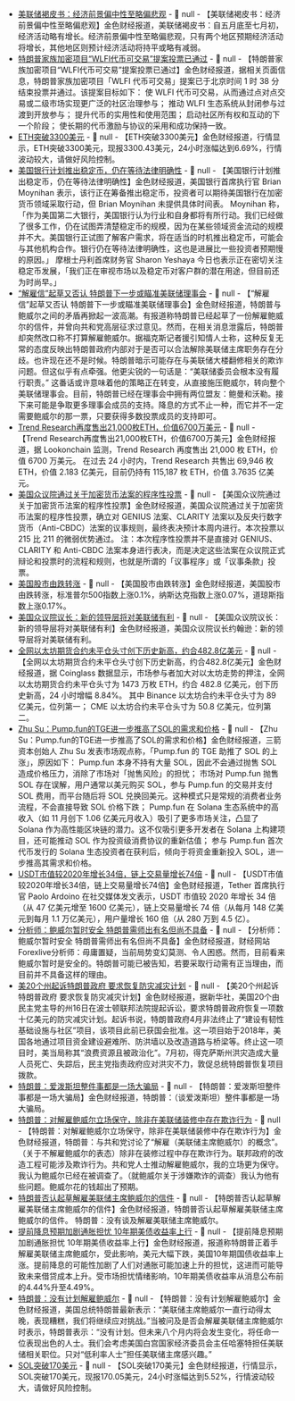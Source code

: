 - [美联储褐皮书：经济前景偏中性至略偏悲观](https://flash.jin10.com/detail/20250717020149329800) - 📰 null - 【美联储褐皮书：经济前景偏中性至略偏悲观】金色财经报道，美联储褐皮书：自五月底至七月初，经济活动略有增长。经济前景偏中性至略偏悲观，只有两个地区预期经济活动将增长，其他地区则预计经济活动将持平或略有减弱。
- [特朗普家族加密项目“WLFI代币可交易”提案投票已通过](https://vote.worldlibertyfinancial.com/#/proposal/0x2708fd77e0240d5f62a4e02550770610857f3bda4547031bc14631910e1efbdb) - 📰 null - 【特朗普家族加密项目“WLFI代币可交易”提案投票已通过】金色财经报道，据相关页面信息，特朗普家族加密项目「WLFI 代币可交易」提案已于北京时间 1 时 38 分结束投票并通过。该提案目标如下： 
使 WLFI 代币可交易，从而通过点对点交易或二级市场实现更广泛的社区治理参与； 
推动 WLFI 生态系统从封闭参与过渡到开放参与； 
提升代币的实用性和使用范围； 
启动社区所有权和互动的下一个阶段； 
使长期的代币激励与协议的采用和成功保持一致。
- [ETH突破3300美元]() - 📰 null - 【ETH突破3300美元】金色财经报道，行情显示，ETH突破3300美元，现报3300.43美元，24小时涨幅达到6.69%，行情波动较大，请做好风险控制。
- [美国银行计划推出稳定币，仍在等待法律明确性](https://www.reuters.com/business/finance/bank-america-expects-launch-stablecoins-morgan-stanley-weighs-use-2025-07-16/) - 📰 null - 【美国银行计划推出稳定币，仍在等待法律明确性】金色财经报道，美国银行首席执行官 Brian Moynihan 表示，该行正在筹备推出稳定币，投资者可以期待美国银行在加密货币领域采取行动，但 Brian Moynihan 未提供具体时间表。 
Moynihan 称，「作为美国第二大银行，美国银行认为行业和自身都将有所行动。我们已经做了很多工作，仍在试图弄清楚稳定币的规模，因为在某些领域资金流动的规模并不大。美国银行正试图了解客户需求，将在适当的时机推出稳定币，可能会与其他机构合作。银行仍在等待法律明确性，这也是进展比一些投资者预期慢的原因。」 
摩根士丹利首席财务官 Sharon Yeshaya 今日也表示正在密切关注稳定币发展，「我们正在审视市场以及稳定币对客户群的潜在用途，但目前还为时尚早。」
- [“解雇信”起草又否认 特朗普下一步或瞄准美联储理事会](https://flash.jin10.com/detail/20250717013447043800) - 📰 null - 【“解雇信”起草又否认 特朗普下一步或瞄准美联储理事会】金色财经报道，特朗普与鲍威尔之间的矛盾再掀起一波高潮。有报道称特朗普已经起草了一份解雇鲍威尔的信件，并曾向共和党高层征求过意见。然而，在相关消息泄露后，特朗普却突然改口称不打算解雇鲍威尔。据福克斯记者援引知情人士称，这种反复无常的态度反映出特朗普政府内部对于是否可以合法解除美联储主席职务存在分歧。也许现在还不是时候。特朗普暗示可能存在与美联储大楼翻修相关的欺诈问题。但这似乎有点牵强。他更尖锐的一句话是：“美联储委员会根本没有履行职责。” 这番话或许意味着他的策略正在转变，从直接施压鲍威尔，转向整个美联储理事会。目前，特朗普已经在理事会中拥有两位盟友：鲍曼和沃勒。接下来可能是争取更多理事会成员的支持。降息的方式不止一种，而它并不一定需要鲍威尔的那一票，只要获得多数投票成员的支持即可。
- [Trend Research再度售出21,000枚ETH，价值6700万美元](https://twitter.com/lookonchain/status/1945535482970214415) - 📰 null - 【Trend Research再度售出21,000枚ETH，价值6700万美元】金色财经报道，据 Lookonchain 监测，Trend Research 再度售出 21,000 枚 ETH，价值 6700 万美元。 
在过去 24 小时内，Trend Research 共售出 69,946 枚 ETH，价值 2.183 亿美元，目前仍持有 115,187 枚 ETH，价值 3.7635 亿美元。
- [美国众议院通过关于加密货币法案的程序性投票](https://x.com/bitcoin_laws/status/1945521265047159185?s=46&t=WxQD0S7x3XCqWzDmL7jEUg) - 📰 null - 【美国众议院通过关于加密货币法案的程序性投票】金色财经报道，美国众议院通过关于加密货币法案的程序性投票，确立对 GENIUS 法案、CLARITY 法案以及反央行数字货币（Anti-CBDC）法案的议事规则，最终表决预计本周内进行。本次投票以 215 比 211 的微弱优势通过。 
注：本次程序性投票并不是直接对 GENIUS、CLARITY 和 Anti-CBDC 法案本身进行表决，而是决定这些法案在众议院正式辩论和投票时的流程和规则，也就是所谓的「议事程序」或「议事条款」投票。
- [美国股市由跌转涨]() - 📰 null - 【美国股市由跌转涨】金色财经报道，美国股市由跌转涨，标准普尔500指数上涨0.1%，纳斯达克指数上涨0.07%，道琼斯指数上涨0.17%。
- [美国众议院议长：新的领导层将对美联储有利](https://flash.jin10.com/detail/20250717005734008800) - 📰 null - 【美国众议院议长：新的领导层将对美联储有利】金色财经报道，美国众议院议长约翰逊：新的领导层将对美联储有利。
- [全网以太坊期货合约未平仓头寸创下历史新高，约合482.8亿美元](https://www.coinglass.com/BitcoinOpenInterest) - 📰 null - 【全网以太坊期货合约未平仓头寸创下历史新高，约合482.8亿美元】金色财经报道，据 Coinglass 数据显示，市场参与者加大对以太坊走势的押注，全网以太坊期货合约未平仓头寸为 1473 万枚 ETH，约合 482.8 亿美元，创下历史新高，24 小时增幅 8.84%。 
其中 Binance 以太坊合约未平仓头寸为 89 亿美元，位列第一； 
CME 以太坊合约未平仓头寸为 50.8 亿美元，位列第二。
- [Zhu Su：Pump.fun的TGE进一步推高了SOL的需求和价格](https://x.com/zhusu/status/1945522004708446602) - 📰 null - 【Zhu Su：Pump.fun的TGE进一步推高了SOL的需求和价格】金色财经报道，三箭资本创始人 Zhu Su 发表市场观点称，「Pump.fun 的 TGE 助推了 SOL 的上涨」，原因如下： 
Pump.fun 本身不持有大量 SOL，因此不会通过抛售 SOL 造成价格压力，消除了市场对「抛售风险」的担忧； 
市场对 Pump.fun 抛售 SOL 存在误解，用户通常以美元购买 SOL，参与 Pump.fun 的交易并支付 SOL 费用，而平台随后将 SOL 兑换回美元。这种模式只是常规的消费者业务流程，不会直接导致 SOL 价格下跌； 
Pump.fun 在 Solana 生态系统中的高收入（如 11 月创下 1.06 亿美元月收入）吸引了更多市场关注，凸显了 Solana 作为高性能区块链的潜力。这不仅吸引更多开发者在 Solana 上构建项目，还可能推动 SOL 作为投资级消费协议的重新估值； 
参与 Pump.fun 首次代币发行的 Solana 生态投资者在获利后，倾向于将资金重新投入 SOL，进一步推高其需求和价格。
- [USDT市值较2020年增长34倍，链上交易量增长74倍]() - 📰 null - 【USDT市值较2020年增长34倍，链上交易量增长74倍】金色财经报道，Tether 首席执行官 Paolo Ardoino 在社交媒体发文表示，USDT 市值较 2020 年增长 34 倍（从 47 亿美元增至 1600 亿美元），链上交易量增长 74 倍（从每月 148 亿美元到每月 1.1 万亿美元），用户量增长 160 倍（从 280 万到 4.5 亿）。
- [分析师：鲍威尔暂时安全 特朗普需师出有名但尚不具备](https://flash.jin10.com/detail/20250717002851225800) - 📰 null - 【分析师：鲍威尔暂时安全 特朗普需师出有名但尚不具备】金色财经报道，财经网站Forexlive分析师：毋庸置疑，当前局势变幻莫测、令人困惑。然而，目前看来鲍威尔暂时是安全的。特朗普可能已被告知，若要采取行动需有正当理由，而目前并不具备这样的理由。
- [美20个州起诉特朗普政府 要求恢复防灾减灾计划]() - 📰 null - 【美20个州起诉特朗普政府 要求恢复防灾减灾计划】金色财经报道，据新华社，美国20个由民主党主导的州16日在波士顿联邦法院提起诉讼，要求特朗普政府恢复一项数十亿美元的防灾减灾计划。起诉书说，特朗普政府4月非法终止了“建设有韧性基础设施与社区”项目，该项目此前已获国会批准。这一项目始于2018年，美国各地通过项目资金建设避难所、防洪墙以及改造道路与桥梁等。终止这一项目时，美当局称其“浪费资源且被政治化”。7月初，得克萨斯州洪灾造成大量人员死亡、失踪后，民主党指责政府应对洪灾不力，敦促总统特朗普恢复项目拨款。
- [特朗普：爱泼斯坦整件事都是一场大骗局](https://flash.jin10.com/detail/20250717001520230800) - 📰 null - 【特朗普：爱泼斯坦整件事都是一场大骗局】金色财经报道，特朗普：（谈爱泼斯坦）整件事都是一场大骗局。
- [特朗普：对解雇鲍威尔立场保守，除非在美联储装修中存在欺诈行为](https://flash.jin10.com/detail/20250717000027872800) - 📰 null - 【特朗普：对解雇鲍威尔立场保守，除非在美联储装修中存在欺诈行为】金色财经报道，特朗普：与共和党讨论了“解雇（美联储主席鲍威尔）的概念”。（关于不解雇鲍威尔的表态）除非在装修过程中存在欺诈行为。联邦政府的改造工程可能涉及欺诈行为。共和党人士推动解雇鲍威尔，我的立场更为保守。我认为鲍威尔已经在被调查了。（就鲍威尔关于涉嫌欺诈的调查）我认为他有些问题。鲍威尔花的钱超出了预期。
- [特朗普否认起草解雇美联储主席鲍威尔的信件]() - 📰 null - 【特朗普否认起草解雇美联储主席鲍威尔的信件】金色财经报道，特朗普否认起草解雇美联储主席鲍威尔的信件。 
特朗普：没有谈及解雇美联储主席鲍威尔。
- [提前降息预期加剧通胀担忧 10年期美债收益率上行](https://flash.jin10.com/detail/20250716235439588800) - 📰 null - 【提前降息预期加剧通胀担忧 10年期美债收益率上行】金色财经报道，报道称特朗普正着手解雇美联储主席鲍威尔，受此影响，美元大幅下跌，美国10年期国债收益率上涨。提前降息的可能性加剧了人们对通胀可能加速上升的担忧，这进而可能导致未来借贷成本上升。受市场担忧情绪影响，10年期美债收益率从消息公布前的4.44%升至4.49%。
- [特朗普：没有计划解雇鲍威尔]() - 📰 null - 【特朗普：没有计划解雇鲍威尔】金色财经报道，美国总统特朗普最新表示：“美联储主席鲍威尔一直行动得太晚，表现糟糕，我们将继续应对挑战。”当被问及是否会解雇美联储主席鲍威尔时表示，特朗普表示：“没有计划。但未来八个月内将会发生变化，将任命一位表现出色的人士。我们会考虑美国白宫国家经济委员会主任哈塞特担任美联储相关职位。只对“低利率人士”担任美联储主席感兴趣。”
- [SOL突破170美元]() - 📰 null - 【SOL突破170美元】金色财经报道，行情显示，SOL突破170美元，现报170.05美元，24小时涨幅达到5.52%，行情波动较大，请做好风险控制。
